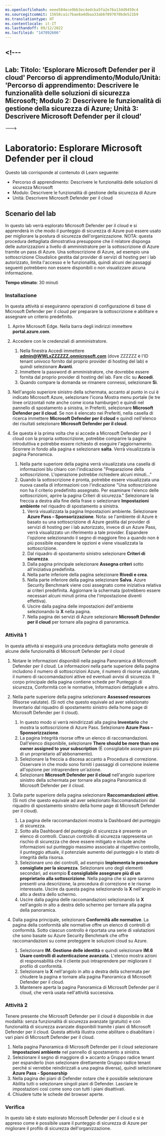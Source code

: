 ```yaml
---
ms.openlocfilehash: eeee584ece9bb3ec4edcba5fa2e76a13dd9459c4
ms.sourcegitcommit: 15658ca1c7bae8a4dbaa33ab6f897070bde521b9
ms.translationtype: HT
ms.contentlocale: it-IT
ms.lasthandoff: 09/12/2022
ms.locfileid: "147892606"
---
```

<a name="---"></a><!---
---
Lab: Titolo: 'Esplorare Microsoft Defender per il cloud' Percorso di apprendimento/Modulo/Unità: 'Percorso di apprendimento: Descrivere le funzionalità delle soluzioni di sicurezza Microsoft; Modulo 2: Descrivere le funzionalità di gestione della sicurezza di Azure; Unità 3: Descrivere Microsoft Defender per il cloud'
---
--->

# <a name="lab-explore-microsoft-defender-for-cloud"></a>Laboratorio: Esplorare Microsoft Defender per il cloud

Questo lab corrisponde al contenuto di Learn seguente:

- Percorso di apprendimento: Descrivere le funzionalità delle soluzioni di sicurezza Microsoft
- Modulo: Descrivere le funzionalità di gestione della sicurezza di Azure
- Unità: Descrivere Microsoft Defender per il cloud

## <a name="lab-scenario"></a>Scenario del lab

In questo lab verrà esplorato Microsoft Defender per il cloud e si apprenderà in che modo il punteggio di sicurezza di Azure può essere usato per migliorare la postura di sicurezza dell'organizzazione.  NOTA: questa procedura dettagliata dimostrativa presuppone che il relatore disponga delle autorizzazioni a livello di amministratore per la sottoscrizione di Azure tramite un pass di Azure.  Una sottoscrizione di Azure, ad esempio una sottoscrizione Cloudslice gestita dal provider di servizi di hosting per i lab autorizzato, limita l'accesso e le funzionalità, quindi alcuni dei passaggi seguenti potrebbero non essere disponibili o non visualizzare alcuna informazione.

**Tempo stimato**: 30 minuti

### <a name="setup"></a>Installazione

In questa attività si eseguiranno operazioni di configurazione di base di Microsoft Defender per il cloud per preparare la sottoscrizione e abilitare e assegnare un criterio predefinito.

1. Aprire Microsoft Edge. Nella barra degli indirizzi immettere **portal.azure.com**.

1. Accedere con le credenziali di amministratore.
    1. Nella finestra Accedi immettere **admin@WWLxZZZZZZ.onmicrosoft.com** (dove ZZZZZZ è l'ID tenant univoco fornito dal proprio provider di hosting del lab) e quindi selezionare **Avanti**.
    1. Immettere la password di amministratore, che dovrebbe essere fornita dal proprio provider di hosting del lab. Fare clic su **Accedi**.
    1. Quando compare la domanda se rimanere connessi, selezionare **Sì**.

1. Nell'angolo superiore sinistro della schermata, accanto al punto in cui è indicato Microsoft Azure, selezionare l'icona Mostra menu portale (le tre linee orizzontali note anche come icona hamburger) e quindi nel pannello di spostamento a sinistra, in Preferiti, selezionare **Microsoft Defender per il cloud**.  Se non è elencato nei Preferiti, nella casella di ricerca immettere **Microsoft Defender per il cloud** e quindi nell'elenco dei risultati selezionare **Microsoft Defender per il cloud**.

1. Se questa è la prima volta che si accede a Microsoft Defender per il cloud con la propria sottoscrizione, potrebbe comparire la pagina introduttiva e potrebbe essere richiesto di eseguire l'aggiornamento.  Scorrere in fondo alla pagina e selezionare **salta**.  Verrà visualizzata la pagina Panoramica.
    1. Nella parte superiore della pagina verrà visualizzata una casella di informazioni blu chiaro con l'indicazione "Preparazione della sottoscrizione. L'operazione potrebbe richiedere alcuni minuti..."
    1. Quando la sottoscrizione è pronta, potrebbe essere visualizzata una nuova casella di informazioni con l'indicazione "Una sottoscrizione non ha il criterio predefinito assegnato. Per esaminare l'elenco delle sottoscrizioni, aprire la pagina Criteri di sicurezza."  Selezionare la freccia a destra alla fine della frase o selezionare **Impostazioni ambiente** nel riquadro di spostamento a sinistra.
        1. Verrà visualizzata la pagina Impostazioni ambiente. Selezionare **Azure Pass – Sponsorizzazione**.  Nota:  se l'ambiente di Azure è basato su una sottoscrizione di Azure gestita dal provider di servizi di hosting per i lab autorizzato, invece di un Azure Pass, verrà visualizzato un riferimento a tale provider. Espandere l'opzione selezionando il segno di maggiore fino a quando non è più possibile espandere le opzioni e viene visualizzata la sottoscrizione.
        1. Dal riquadro di spostamento sinistro selezionare **Criteri di sicurezza**.
        1. Dalla pagina principale selezionare **Assegna criteri** sotto all'iniziativa predefinita.
        1. Nella parte inferiore della pagina selezionare **Rivedi e crea**.
        1. Nella parte inferiore della pagina selezionare **Salva**.  Azure Security Benchmark viene così assegnato come iniziativa relativa ai criteri predefinita.  Aggiornare la schermata (potrebbero essere necessari alcuni minuti prima che l'impostazione diventi effettiva).
        1. Uscire dalla pagina delle impostazioni dell'ambiente selezionando la **X** nella pagina.  
        1. Nella pagina dei servizi di Azure selezionare **Microsoft Defender per il cloud** per tornare alla pagina di panoramica.

### <a name="task-1"></a>Attività 1

In questa attività si eseguirà una procedura dettagliata molto generale di alcune delle funzionalità di Microsoft Defender per il cloud

1. Notare le informazioni disponibili nella pagina Panoramica di Microsoft Defender per il cloud.  Le informazioni nella parte superiore della pagina includono il numero di sottoscrizioni Azure, il numero di risorse valutate, il numero di raccomandazioni attive ed eventuali avvisi di sicurezza.  Il corpo principale della pagina contiene schede per Punteggio di sicurezza, Conformità con le normative, Informazioni dettagliate e altro.

1. Nella parte superiore della pagina selezionare **Assessed resources** (Risorse valutate).  (Si noti che questo equivale ad aver selezionato Inventario dal riquadro di spostamento sinistro della home page di Microsoft Defender per il cloud).
    1. In questo modo si verrà reindirizzati alla pagina **Inventario** che mostra la sottoscrizione di Azure Pass.  Selezionare **Azure Pass – Sponsorizzazione**.
    1. La pagina Integrità risorse offre un elenco di raccomandazioni.  Dall'elenco disponibile, selezionare **There should be more than one owner assigned to your subscription** (È consigliabile assegnare più di un proprietario all'abbonamento).
    1. Selezionare la freccia a discesa accanto a Procedura di correzione. Osservare in che modo sono forniti i passaggi di correzione insieme all'opzione per intraprendere un'azione.  
    1. Selezionare **Microsoft Defender per il cloud** nell'angolo superiore sinistro della schermata per tornare alla pagina Panoramica di Microsoft Defender per il cloud.

1. Dalla parte superiore della pagina selezionare **Raccomandazioni attive**.  (Si noti che questo equivale ad aver selezionato Raccomandazioni dal riquadro di spostamento sinistro della home page di Microsoft Defender per il cloud).
    1. La pagina delle raccomandazioni mostra la Dashboard del punteggio di sicurezza.
    1. Sotto alla Dashboard del punteggio di sicurezza è presente un elenco di controlli. Ciascun controllo di sicurezza rappresenta un rischio di sicurezza che deve essere mitigato e include anche informazioni sul punteggio massimo associato al rispettivo controllo, il punteggio attuale, il potenziale aumento del punteggio e lo stato di integrità della risorsa.  
    1. Selezionare uno dei controlli, ad esempio **Implementa le procedure consigliate per la sicurezza**.  Selezionare uno degli elementi secondari, ad esempio **È consigliabile assegnare più di un proprietario alla sottoscrizione**.  Nella pagina che si apre saranno presenti una descrizione, la procedura di correzione e le risorse interessate. Uscire da questa pagina selezionando la **X** nell'angolo in alto a destra dello schermo.
    1. Uscire dalla pagina delle raccomandazioni selezionando la **X** nell'angolo in alto a destra dello schermo per tornare alla pagina della panoramica.

1. Dalla pagina principale, selezionare **Conformità alle normative**. La pagina della conformità alle normative offre un elenco di controlli di conformità.  Sotto ciascun controllo è riportata una serie di valutazioni che sono basate su Azure Security Benchmark che offre raccomandazioni su come proteggere le soluzioni cloud su Azure.
    1. Selezionare **IM. Gestione delle identità** e quindi selezionare **IM.6 Usare controlli di autenticazione avanzata**.  L'elenco mostra azioni di responsabilità che il cliente può intraprendere per migliorare il profilo di conformità.
    1. Selezionare la **X** nell'angolo in alto a destra della schermata per chiudere la pagina e tornare alla pagina Panoramica di Microsoft Defender per il cloud.
    1. Mantenere aperta la pagina Panoramica di Microsoft Defender per il cloud, che verrà usata nell'attività successiva.

### <a name="task-2"></a>Attività 2

Tenere presente che Microsoft Defender per il cloud è disponibile in due modalità: senza funzionalità di sicurezza avanzate (gratuito) e con funzionalità di sicurezza avanzate disponibili tramite i piani di Microsoft Defender per il cloud. Questa attività illustra come abilitare o disabilitare i vari piani di Microsoft Defender per il cloud.

1. Nella pagina Panoramica di Microsoft Defender per il cloud selezionare **Impostazioni ambiente** nel pannello di spostamento a sinistra.
1. Selezionare il segno di maggiore di **>** accanto a Gruppo radice tenant per espanderlo (non selezionare direttamente Gruppo radice tenant perché si verrebbe reindirizzati a una pagina diversa), quindi selezionare **Azure Pass - Sponsorship**
1. Nella pagina dei piani di Defender notare che è possibile selezionare Abilita tutti o selezionare singoli piani di Defender. Lasciare le impostazioni così come sono con tutti i piani disattivati.
1. Chiudere tutte le schede del browser aperte.

### <a name="review"></a>Verifica

In questo lab è stato esplorato Microsoft Defender per il cloud e si è appreso come è possibile usare il punteggio di sicurezza di Azure per migliorare il profilo di sicurezza dell'organizzazione.
